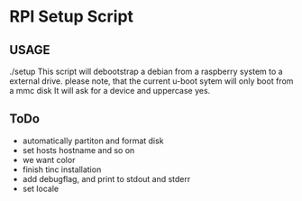 RPI Setup Script
================

USAGE
-----
  ./setup
This script will debootstrap a debian from a raspberry system to a external drive. please note, that the current u-boot sytem will only boot from a mmc disk
It will ask for a device and uppercase yes.

ToDo
----
* automatically partiton and format disk
* set hosts hostname and so on
* we want color
* finish tinc installation
* add debugflag, and print to stdout and stderr
* set locale
